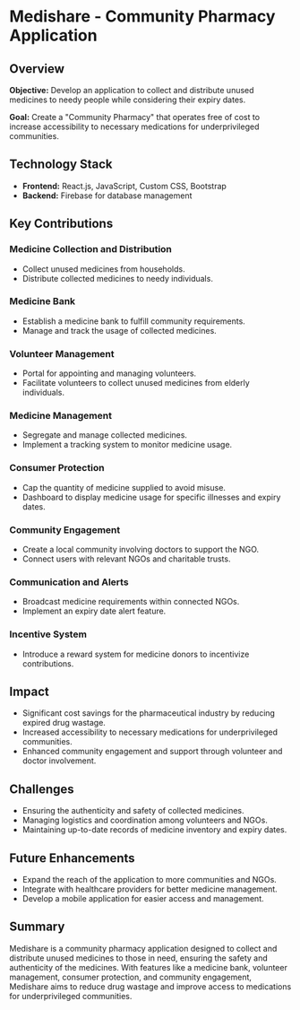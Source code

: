  # Medishare - Community Pharmacy Application
 
## Overview
**Objective:** Develop an application to collect and distribute unused medicines to needy people while considering their expiry dates.
 
**Goal:** Create a "Community Pharmacy" that operates free of cost to increase accessibility to necessary medications for underprivileged communities.
 
## Technology Stack
- **Frontend:** React.js, JavaScript, Custom CSS, Bootstrap
- **Backend:** Firebase for database management
 
## Key Contributions
### Medicine Collection and Distribution
- Collect unused medicines from households.
- Distribute collected medicines to needy individuals.
 
### Medicine Bank
- Establish a medicine bank to fulfill community requirements.
- Manage and track the usage of collected medicines.
 
### Volunteer Management
- Portal for appointing and managing volunteers.
- Facilitate volunteers to collect unused medicines from elderly individuals.
 
### Medicine Management
- Segregate and manage collected medicines.
- Implement a tracking system to monitor medicine usage.
 
### Consumer Protection
- Cap the quantity of medicine supplied to avoid misuse.
- Dashboard to display medicine usage for specific illnesses and expiry dates.
 
### Community Engagement
- Create a local community involving doctors to support the NGO.
- Connect users with relevant NGOs and charitable trusts.
 
### Communication and Alerts
- Broadcast medicine requirements within connected NGOs.
- Implement an expiry date alert feature.
 
### Incentive System
- Introduce a reward system for medicine donors to incentivize contributions.
 
## Impact
- Significant cost savings for the pharmaceutical industry by reducing expired drug wastage.
- Increased accessibility to necessary medications for underprivileged communities.
- Enhanced community engagement and support through volunteer and doctor involvement.
 
## Challenges
- Ensuring the authenticity and safety of collected medicines.
- Managing logistics and coordination among volunteers and NGOs.
- Maintaining up-to-date records of medicine inventory and expiry dates.
 
## Future Enhancements
- Expand the reach of the application to more communities and NGOs.
- Integrate with healthcare providers for better medicine management.
- Develop a mobile application for easier access and management.
 
## Summary
Medishare is a community pharmacy application designed to collect and distribute unused medicines to those in need, ensuring the safety and authenticity of the medicines. With features like a medicine bank, volunteer management, consumer protection, and community engagement, Medishare aims to reduce drug wastage and improve access to medications for underprivileged communities.
 
